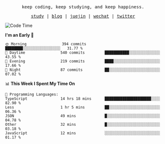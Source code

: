<p align="center">
  <samp>
    <span>keep coding, keep studying, and keep happiness.</span>
  </samp>
</p>

<p align="center">
  <samp>
    <a href="https://github.com/ouduidui/fe-study">study</a> |
    <a href="https://deweyou.me">blog</a>  |
    <a href="https://juejin.cn/user/4309700183594366">juejin</a> |
    <a href="https://user-images.githubusercontent.com/54696834/165071004-6509e3f2-90c3-448c-9d92-3da42b0c2021.jpeg">wechat</a> |
    <a href="https://twitter.com/ouduidui">twitter</a>
  </samp>
</p>

<!--START_SECTION:waka-->
![Code Time](http://img.shields.io/badge/Code%20Time-3%2C913%20hrs%2018%20mins-blue)

**I'm an Early 🐤** 

```text
🌞 Morning                394 commits         ████████░░░░░░░░░░░░░░░░░   31.77 % 
🌆 Daytime                540 commits         ███████████░░░░░░░░░░░░░░   43.55 % 
🌃 Evening                219 commits         ████░░░░░░░░░░░░░░░░░░░░░   17.66 % 
🌙 Night                  87 commits          ██░░░░░░░░░░░░░░░░░░░░░░░   07.02 % 
```


📊 **This Week I Spent My Time On** 

```text
💬 Programming Languages: 
TypeScript               14 hrs 18 mins      █████████████████████░░░░   82.90 % 
Less                     1 hr 5 mins         ██░░░░░░░░░░░░░░░░░░░░░░░   06.36 % 
JSON                     49 mins             █░░░░░░░░░░░░░░░░░░░░░░░░   04.78 % 
Other                    32 mins             █░░░░░░░░░░░░░░░░░░░░░░░░   03.18 % 
JavaScript               12 mins             ░░░░░░░░░░░░░░░░░░░░░░░░░   01.17 % 
```


<!--END_SECTION:waka-->
